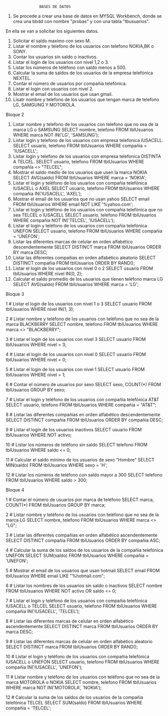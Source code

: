                    BASES DE DATOS

1. Se procede a crear una base de datos en MYSQL Workbench, donde se crea una bbdd con nombre "probas" y con una tabla "tbusuarios".

En ella se van a solicitar los siguientes datos.

1. Solicitar el saldo maximo con sexo M.
2. Listar el nombre y telefono de los usuarios con telefono NOKIA,BK o SONY.
3. Contar los usuarios sin saldo o inactivos.
4. Listar el login de los usuarios con nivel 1,2 o 3.
5. Listar los números de teléfono con saldo menos a 500.
6. Calcular la suma de saldos de los usuarios de la empresa telefónica NEXTEL.
7. Contar el número de usuarios por compañía telefónica.
8. Listar el login con usuarios con nivel 2.
9. Mostrar el email de los usuarios que usan gmail.
10. Lisatr nombre y telefono de los usuarios que tengan marca de telefono LG, SAMGUNG Y MOTOROLA.

Bloque 2

1. Listar nombre y telefono de los usuarios con telefono que no sea de la marca LG o SAMSUNG
   SELECT nombre, telefono FROM tblUsuarios WHERE marca NOT IN('LG', 'SAMSUNG');
2. Listar login y telefono de los usuarios con empresa telefonica IUSACELL.
   SELECT usuario, telefono FROM tblUsuarios WHERE compañia = 'IUSACELL';
3. Listar login y telefono de los usuarios con empresa telefonica DISTINTA A TELCEL.
   SELECT usuario, telefono FROM tblUsuarios WHERE compañia <> "TELCEL";
4. Mostrar el saldo medio de los usuarios que usen la marca NOKIA
   SELECT AVG(saldo) FROM tblUsuarios WHERE marca = 'NOKIA';
5. Listar el login y teléfono de los usuarios con compañia telefónica IUSACELL o AXEL
   SELECT usuario, telefono FROM tblUsuarios WHERE compañia IN('IUSACELL', 'AXEL');
6. Mostrar el email de los usuarios que no usan yahoo
   SELECT email FROM tblUsuarios WHERE email NOT LIKE '%yahoo.com';
7. Listar el login y teléfono de los usuarios con compañia telefónica que no sea TELCEL o IUSACELL
   SELECT usuario, telefono FROM tblUsuarios WHERE compañia NOT IN('TELCEL', 'IUSACELL');
8. Listar el login y teléfono de los usuarios con compañia telefónica UNEFON
   SELECT usuario, telefono FROM tblUsuarios WHERE compañia = 'UNEFON';
9. Listar las diferentes marcas de celular en orden alfabético descendentemente
   SELECT DISTINCT marca FROM tblUsuarios ORDER BY marca DESC;
10. Listar las diferentes compañias en orden alfabético aleatorio
    SELECT DISTINCT compañia FROM tblUsuarios ORDER BY RAND();
11. Listar el login de los usuarios con nivel 0 o 2
    SELECT usuario FROM tblUsuarios WHERE nivel IN(0, 2);
12. Calcular el saldo promedio de los usuarios que tienen teléfono marca LG
    SELECT AVG(saldo) FROM tblUsuarios WHERE marca = 'LG';

Bloque 3

  1   	# Listar el login de los usuarios con nivel 1 o 3
      	SELECT usuario FROM tblUsuarios WHERE nivel IN(1, 3);
      	                                        
  2   	# Listar nombre y teléfono de los usuarios con teléfono que no sea de la marca BLACKBERRY
      	SELECT nombre, telefono FROM tblUsuarios WHERE marca <> "BLACKBERRY";
      	                                        
  3   	# Listar el login de los usuarios con nivel 3
      	SELECT usuario FROM tblUsuarios WHERE nivel = 3;
      	                                        
  4   	# Listar el login de los usuarios con nivel 0
      	SELECT usuario FROM tblUsuarios WHERE nivel = 0;
      	                                        
  5   	# Listar el login de los usuarios con nivel 1
      	SELECT usuario FROM tblUsuarios WHERE nivel = 1;
      	                                        
  6   	# Contar el número de usuarios por sexo 
      	SELECT sexo, COUNT(*) FROM tblUsuarios GROUP BY sexo;
      	                                        
  7   	# Listar el login y teléfono de los usuarios con compañia telefónica AT&T
      	SELECT usuario, telefono FROM tblUsuarios WHERE compañia = "AT&T";
      	                                        
  8   	# Listar las diferentes compañias en orden alfabético descendentemente
      	SELECT DISTINCT compañia FROM tblUsuarios ORDER BY compañia DESC;
      	                                        
  9   	# Listar el login de los usuarios inactivos
      	SELECT usuario FROM tblUsuarios WHERE NOT activo;
      	                                        
  10  	# Listar los números de teléfono sin saldo
      	SELECT telefono FROM tblUsuarios WHERE saldo <= 0;
      	                                        
  11  	# Calcular el saldo mínimo de los usuarios de sexo "Hombre"
      	SELECT MIN(saldo) FROM tblUsuarios WHERE sexo = 'H';
      	                                        
  12  	# Listar los números de teléfono con saldo mayor a 300
      	SELECT telefono FROM tblUsuarios WHERE saldo > 300;

Bloque 4

  1   	# Contar el número de usuarios por marca de teléfono
      	SELECT marca, COUNT(*) FROM tblUsuarios GROUP BY marca;
      	                                        
  2   	# Listar nombre y teléfono de los usuarios con teléfono que no sea de la marca LG
      	SELECT nombre, telefono FROM tblUsuarios WHERE marca <> "LG";
      	                                        
  3   	# Listar las diferentes compañias en orden alfabético ascendentemente
      	SELECT DISTINCT compañia FROM tblUsuarios ORDER BY compañia ASC;
      	                                        
  4   	# Calcular la suma de los saldos de los usuarios de la compañia telefónica UNEFON
      	SELECT SUM(saldo) FROM tblUsuarios WHERE compañia = 'UNEFON';
      	                                        
  5   	# Mostrar el email de los usuarios que usan hotmail
      	SELECT email FROM tblUsuarios WHERE email LIKE "%hotmail.com";
      	                                        
  6   	# Listar los nombres de los usuarios sin saldo o inactivos
      	SELECT nombre FROM tblUsuarios WHERE NOT activo OR saldo <= 0;
      	                                        
  7   	# Listar el login y teléfono de los usuarios con compañia telefónica IUSACELL o TELCEL
      	SELECT usuario, telefono FROM tblUsuarios WHERE compañia IN('IUSACELL', 'TELCEL');
      	                                        
  8   	# Listar las diferentes marcas de celular en orden alfabético ascendentemente
      	SELECT DISTINCT marca FROM tblUsuarios ORDER BY marca DESC;
      	                                        
  9   	# Listar las diferentes marcas de celular en orden alfabético aleatorio
      	SELECT DISTINCT marca FROM tblUsuarios ORDER BY RAND();
      	                                        
  10  	# Listar el login y teléfono de los usuarios con compañia telefónica IUSACELL o UNEFON
      	SELECT usuario, telefono FROM tblUsuarios WHERE compañia IN('IUSACELL', 'UNEFON');
      	                                        
  11  	# Listar nombre y teléfono de los usuarios con teléfono que no sea de la marca MOTOROLA o NOKIA
      	SELECT nombre, telefono FROM tblUsuarios WHERE marca NOT IN('MOTOROLA', 'NOKIA');
      	                                        
  12  	# Calcular la suma de los saldos de los usuarios de la compañia telefónica TELCEL
      	SELECT SUM(saldo) FROM tblUsuarios WHERE compañia = 'TELCEL';

